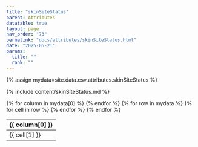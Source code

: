 ```yaml
---
title: "skinSiteStatus"
parent: Attributes
datatable: true
layout: page
nav_order: "73"
permalink: "docs/attributes/skinSiteStatus.html"
date: "2025-05-21"
params:
  title: ""
  rank: ""
---
```

{% assign mydata=site.data.csv.attributes.skinSiteStatus %} 

{% include content/skinSiteStatus.md %}

<table id="myTable" class="display" style="width:100%">
    <thead>
    {% for column in mydata[0] %}
        <th>{{ column[0] }}</th>
    {% endfor %}
    </thead>
    <tbody>
    {% for row in mydata %}
        <tr>
        {% for cell in row %}
            <td>{{ cell[1] }}</td>
        {% endfor %}
        </tr>
    {% endfor %}
    </tbody>
</table>
<script type="text/javascript">
  $(document).ready(function () {
    $('#myTable').DataTable({
      responsive: true,
      deferRender: false,
      paging: false,
      order: [],
    });
  });
</script>
